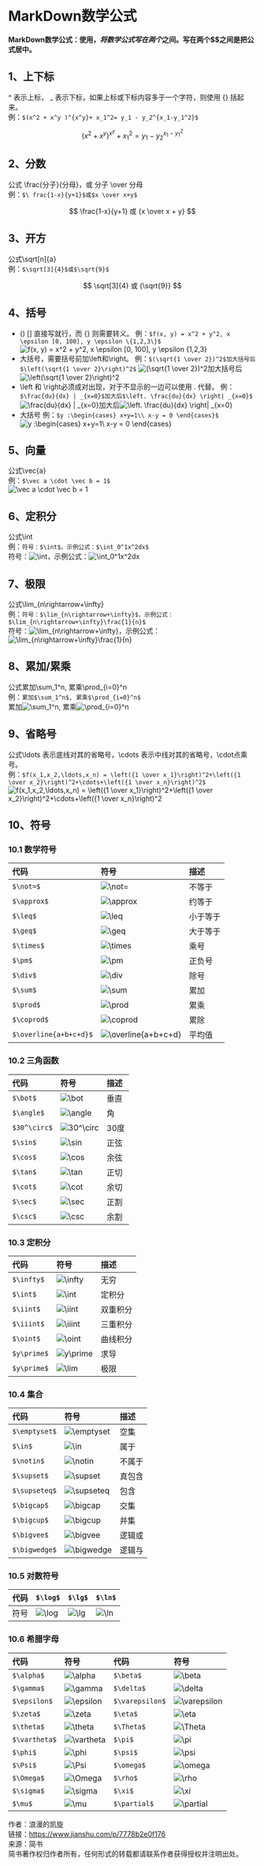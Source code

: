 # MarkDown数学公式

**MarkDown数学公式：使用$，将数学公式写在两个$之间。写在两个$$之间是把公式居中。**

## 1、上下标

^ 表示上标， \_ 表示下标，如果上标或下标内容多于一个字符，则使用 {} 括起来。  
 例：`$(x^2 + x^y )^{x^y}+ x_1^2= y_1 - y_2^{x_1-y_1^2}$`

$$
(x^2 + x^y) ^ {x^y} + x_1^2 = y_1 - y_2 ^ {x_1 - y_1^2}
$$

## 2、分数

公式 \frac{分子}{分母}，或 分子 \over 分母  
 例：`$\ frac{1-x}{y+1}$或$x \over x+y$`

$$
\frac{1-x}{y+1} 或 {x \over x + y}
$$

## 3、开方

公式\sqrt\[n\]{a}  
 例：`$\sqrt[3]{4}$或$\sqrt{9}$`

$$
\sqrt[3]{4} 或 {\sqrt{9}}
$$

## 4、括号

* \(\) \[\] 直接写就行，而 {} 则需要转义。  例：`$f(x, y) = x^2 + y^2, x \epsilon [0, 100], y \epsilon \{1,2,3\}$`  ![f\(x, y\) = x^2 + y^2, x \epsilon \[0, 100\], y \epsilon \{1,2,3\}](https://math.jianshu.com/math?formula=f%28x%2C%20y%29%20%3D%20x%5E2%20%2B%20y%5E2%2C%20x%20%5Cepsilon%20%5B0%2C%20100%5D%2C%20y%20%5Cepsilon%20%5C%7B1%2C2%2C3%5C%7D)
* 大括号，需要括号前加\left和\right。  例：`$(\sqrt{1 \over 2})^2$加大括号后$\left(\sqrt{1 \over 2}\right)^2$`  ![\(\sqrt{1 \over 2}\)^2](https://math.jianshu.com/math?formula=%28%5Csqrt%7B1%20%5Cover%202%7D%29%5E2)加大括号后![\left\(\sqrt{1 \over 2}\right\)^2](https://math.jianshu.com/math?formula=%5Cleft%28%5Csqrt%7B1%20%5Cover%202%7D%5Cright%29%5E2)
* \left 和 \right必须成对出现，对于不显示的一边可以使用 . 代替。  例：`$\frac{du}{dx} | _{x=0}$加大后$\left. \frac{du}{dx} \right| _{x=0}$`  ![\frac{du}{dx} \| \_{x=0}](https://math.jianshu.com/math?formula=%5Cfrac%7Bdu%7D%7Bdx%7D%20%7C%20_%7Bx%3D0%7D)加大后![\left. \frac{du}{dx} \right\| \_{x=0}](https://math.jianshu.com/math?formula=%5Cleft.%20%5Cfrac%7Bdu%7D%7Bdx%7D%20%5Cright%7C%20_%7Bx%3D0%7D)
* 大括号  例：`$y :\begin{cases} x+y=1\\ x-y = 0 \end{cases}$`  ![y :\begin{cases} x+y=1\\ x-y = 0 \end{cases}](https://math.jianshu.com/math?formula=y%20%3A%5Cbegin%7Bcases%7D%20x%2By%3D1%5C%5C%20x-y%20%3D%200%20%5Cend%7Bcases%7D)

## 5、向量

公式\vec{a}  
 例：`$\vec a \cdot \vec b = 1$`  
 ![\vec a \cdot \vec b = 1](https://math.jianshu.com/math?formula=%5Cvec%20a%20%5Ccdot%20%5Cvec%20b%20%3D%201)

## 6、定积分

公式\int  
 例：`符号：$\int$，示例公式：$\int_0^1x^2dx$`  
 符号：![\int](https://math.jianshu.com/math?formula=%5Cint)，示例公式：![\int\_0^1x^2dx](https://math.jianshu.com/math?formula=%5Cint_0%5E1x%5E2dx)

## 7、极限

公式\lim\_{n\rightarrow+\infty}  
 例：`符号：$\lim_{n\rightarrow+\infty}$，示例公式：$\lim_{n\rightarrow+\infty}\frac{1}{n}$`  
 符号：![\lim\_{n\rightarrow+\infty}](https://math.jianshu.com/math?formula=%5Clim_%7Bn%5Crightarrow%2B%5Cinfty%7D)，示例公式：![\lim\_{n\rightarrow+\infty}\frac{1}{n}](https://math.jianshu.com/math?formula=%5Clim_%7Bn%5Crightarrow%2B%5Cinfty%7D%5Cfrac%7B1%7D%7Bn%7D)

## 8、累加/累乘

公式累加\sum\_1^n, 累乘\prod\_{i=0}^n  
 例：`累加$\sum_1^n$, 累乘$\prod_{i=0}^n$`  
 累加![\sum\_1^n](https://math.jianshu.com/math?formula=%5Csum_1%5En), 累乘![\prod\_{i=0}^n](https://math.jianshu.com/math?formula=%5Cprod_%7Bi%3D0%7D%5En)

## 9、省略号

公式\ldots 表示底线对其的省略号，\cdots 表示中线对其的省略号，\cdot点乘号。  
 例：`$f(x_1,x_2,\ldots,x_n) = \left({1 \over x_1}\right)^2+\left({1 \over x_2}\right)^2+\cdots+\left({1 \over x_n}\right)^2$`  
 ![f\(x\_1,x\_2,\ldots,x\_n\) = \left\({1 \over x\_1}\right\)^2+\left\({1 \over x\_2}\right\)^2+\cdots+\left\({1 \over x\_n}\right\)^2](https://math.jianshu.com/math?formula=f%28x_1%2Cx_2%2C%5Cldots%2Cx_n%29%20%3D%20%5Cleft%28%7B1%20%5Cover%20x_1%7D%5Cright%29%5E2%2B%5Cleft%28%7B1%20%5Cover%20x_2%7D%5Cright%29%5E2%2B%5Ccdots%2B%5Cleft%28%7B1%20%5Cover%20x_n%7D%5Cright%29%5E2)

## 10、符号

### 10.1 数学符号

| 代码 | 符号 | 描述 |
| :--- | :--- | :--- |
| `$\not=$` | ![\not=](https://math.jianshu.com/math?formula=%5Cnot%3D) | 不等于 |
| `$\approx$` | ![\approx](https://math.jianshu.com/math?formula=%5Capprox) | 约等于 |
| `$\leq$` | ![\leq](https://math.jianshu.com/math?formula=%5Cleq) | 小于等于 |
| `$\geq$` | ![\geq](https://math.jianshu.com/math?formula=%5Cgeq) | 大于等于 |
| `$\times$` | ![\times](https://math.jianshu.com/math?formula=%5Ctimes) | 乘号 |
| `$\pm$` | ![\pm](https://math.jianshu.com/math?formula=%5Cpm) | 正负号 |
| `$\div$` | ![\div](https://math.jianshu.com/math?formula=%5Cdiv) | 除号 |
| `$\sum$` | ![\sum](https://math.jianshu.com/math?formula=%5Csum) | 累加 |
| `$\prod$` | ![\prod](https://math.jianshu.com/math?formula=%5Cprod) | 累乘 |
| `$\coprod$` | ![\coprod](https://math.jianshu.com/math?formula=%5Ccoprod) | 累除 |
| `$\overline{a+b+c+d}$` | ![\overline{a+b+c+d}](https://math.jianshu.com/math?formula=%5Coverline%7Ba%2Bb%2Bc%2Bd%7D) | 平均值 |

### 10.2 三角函数

| 代码 | 符号 | 描述 |
| :--- | :--- | :--- |
| `$\bot$` | ![\bot](https://math.jianshu.com/math?formula=%5Cbot) | 垂直 |
| `$\angle$` | ![\angle](https://math.jianshu.com/math?formula=%5Cangle) | 角 |
| `$30^\circ$` | ![30^\circ](https://math.jianshu.com/math?formula=30%5E%5Ccirc) | 30度 |
| `$\sin$` | ![\sin](https://math.jianshu.com/math?formula=%5Csin) | 正弦 |
| `$\cos$` | ![\cos](https://math.jianshu.com/math?formula=%5Ccos) | 余弦 |
| `$\tan$` | ![\tan](https://math.jianshu.com/math?formula=%5Ctan) | 正切 |
| `$\cot$` | ![\cot](https://math.jianshu.com/math?formula=%5Ccot) | 余切 |
| `$\sec$` | ![\sec](https://math.jianshu.com/math?formula=%5Csec) | 正割 |
| `$\csc$` | ![\csc](https://math.jianshu.com/math?formula=%5Ccsc) | 余割 |

### 10.3 定积分

| 代码 | 符号 | 描述 |
| :--- | :--- | :--- |
| `$\infty$` | ![\infty](https://math.jianshu.com/math?formula=%5Cinfty) | 无穷 |
| `$\int$` | ![\int](https://math.jianshu.com/math?formula=%5Cint) | 定积分 |
| `$\iint$` | ![\iint](https://math.jianshu.com/math?formula=%5Ciint) | 双重积分 |
| `$\iiint$` | ![\iiint](https://math.jianshu.com/math?formula=%5Ciiint) | 三重积分 |
| `$\oint$` | ![\oint](https://math.jianshu.com/math?formula=%5Coint) | 曲线积分 |
| `$y\prime$` | ![y\prime](https://math.jianshu.com/math?formula=y%5Cprime) | 求导 |
| `$y\prime$` | ![\lim](https://math.jianshu.com/math?formula=%5Clim) | 极限 |

### 10.4 集合

| 代码 | 符号 | 描述 |
| :--- | :--- | :--- |
| `$\emptyset$` | ![\emptyset](https://math.jianshu.com/math?formula=%5Cemptyset) | 空集 |
| `$\in$` | ![\in](https://math.jianshu.com/math?formula=%5Cin) | 属于 |
| `$\notin$` | ![\notin](https://math.jianshu.com/math?formula=%5Cnotin) | 不属于 |
| `$\supset$` | ![\supset](https://math.jianshu.com/math?formula=%5Csupset) | 真包含 |
| `$\supseteq$` | ![\supseteq](https://math.jianshu.com/math?formula=%5Csupseteq) | 包含 |
| `$\bigcap$` | ![\bigcap](https://math.jianshu.com/math?formula=%5Cbigcap) | 交集 |
| `$\bigcup$` | ![\bigcup](https://math.jianshu.com/math?formula=%5Cbigcup) | 并集 |
| `$\bigvee$` | ![\bigvee](https://math.jianshu.com/math?formula=%5Cbigvee) | 逻辑或 |
| `$\bigwedge$` | ![\bigwedge](https://math.jianshu.com/math?formula=%5Cbigwedge) | 逻辑与 |

### 10.5 对数符号

| 代码 | `$\log$` | `$\lg$` | `$\ln$` |
| :--- | :--- | :--- | :--- |
| 符号 | ![\log](https://math.jianshu.com/math?formula=%5Clog) | ![\lg](https://math.jianshu.com/math?formula=%5Clg) | ![\ln](https://math.jianshu.com/math?formula=%5Cln) |

### 10.6 希腊字母

| 代码 | 符号 | 代码 | 符号 |
| :--- | :--- | :--- | :--- |
| `$\alpha$` | ![\alpha](https://math.jianshu.com/math?formula=%5Calpha) | `$\beta$` | ![\beta](https://math.jianshu.com/math?formula=%5Cbeta) |
| `$\gamma$` | ![\gamma](https://math.jianshu.com/math?formula=%5Cgamma) | `$\delta$` | ![\delta](https://math.jianshu.com/math?formula=%5Cdelta) |
| `$\epsilon$` | ![\epsilon](https://math.jianshu.com/math?formula=%5Cepsilon) | `$\varepsilon$` | ![\varepsilon](https://math.jianshu.com/math?formula=%5Cvarepsilon) |
| `$\zeta$` | ![\zeta](https://math.jianshu.com/math?formula=%5Czeta) | `$\eta$` | ![\eta](https://math.jianshu.com/math?formula=%5Ceta) |
| `$\theta$` | ![\theta](https://math.jianshu.com/math?formula=%5Ctheta) | `$\Theta$` | ![\Theta](https://math.jianshu.com/math?formula=%5CTheta) |
| `$\vartheta$` | ![\vartheta](https://math.jianshu.com/math?formula=%5Cvartheta) | `$\pi$` | ![\pi](https://math.jianshu.com/math?formula=%5Cpi) |
| `$\phi$` | ![\phi](https://math.jianshu.com/math?formula=%5Cphi) | `$\psi$` | ![\psi](https://math.jianshu.com/math?formula=%5Cpsi) |
| `$\Psi$` | ![\Psi](https://math.jianshu.com/math?formula=%5CPsi) | `$\omega$` | ![\omega](https://math.jianshu.com/math?formula=%5Comega) |
| `$\Omega$` | ![\Omega](https://math.jianshu.com/math?formula=%5COmega) | `$\rho$` | ![\rho](https://math.jianshu.com/math?formula=%5Crho) |
| `$\sigma$` | ![\sigma](https://math.jianshu.com/math?formula=%5Csigma) | `$\xi$` | ![\xi](https://math.jianshu.com/math?formula=%5Cxi) |
| `$\mu$` | ![\mu](https://math.jianshu.com/math?formula=%5Cmu) | `$\partial$` | ![\partial](https://math.jianshu.com/math?formula=%5Cpartial) |

  
  
作者：浪漫的凯旋  
链接：https://www.jianshu.com/p/7778b2e0f176  
来源：简书  
简书著作权归作者所有，任何形式的转载都请联系作者获得授权并注明出处。

